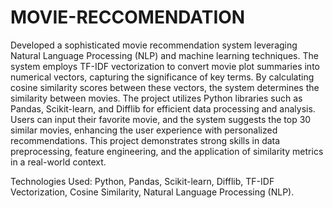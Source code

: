 # MOVIE-RECCOMENDATION
Developed a sophisticated movie recommendation system leveraging Natural Language Processing (NLP) and machine learning techniques. The system employs TF-IDF vectorization to convert movie plot summaries into numerical vectors, capturing the significance of key terms. By calculating cosine similarity scores between these vectors, the system determines the similarity between movies. The project utilizes Python libraries such as Pandas, Scikit-learn, and Difflib for efficient data processing and analysis. Users can input their favorite movie, and the system suggests the top 30 similar movies, enhancing the user experience with personalized recommendations. This project demonstrates strong skills in data preprocessing, feature engineering, and the application of similarity metrics in a real-world context.

Technologies Used: Python, Pandas, Scikit-learn, Difflib, TF-IDF Vectorization, Cosine Similarity, Natural Language Processing (NLP).
